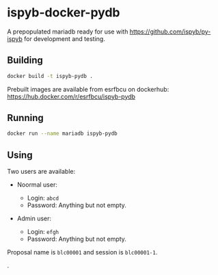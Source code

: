 # ispyb-docker-pydb

A prepopulated mariadb ready for use with https://github.com/ispyb/py-ispyb for development and testing.

## Building

```bash
docker build -t ispyb-pydb .
```

Prebuilt images are available from esrfbcu on dockerhub: https://hub.docker.com/r/esrfbcu/ispyb-pydb

## Running

```bash
docker run --name mariadb ispyb-pydb
```

## Using

Two users are available:

-   Noormal user:

    -   Login: `abcd`
    -   Password: Anything but not empty.

-   Admin user:
    -   Login: `efgh`
    -   Password: Anything but not empty.

Proposal name is `blc00001` and session is `blc00001-1`.

.

